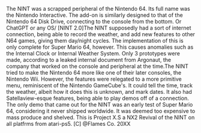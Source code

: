 The NINT was a scrapped peripheral of the Nintendo 64. Its full name was the Nintendo Interactive. The add-on is similarly designed to that of the Nintendo 64 Disk Drive, connecting to the console from the bottom.  Or ChatGPT or any OS/  [NINT 2.0]The NINT supposedly had a sort of internet connection, being able to record the weather, and add new features to other N64 games, giving them day/night cycles. The implementation of this is only complete for Super Mario 64, however. This causes anomalies such as the Internal Clock or Internal Weather System. Only 3 prototypes were made, according to a leaked internal document from Argonaut, the company that worked on the console and peripheral at the time.The NINT tried to make the Nintendo 64 more like one of their later consoles, the Nintendo Wii. However, the features were relegated to a more primitive menu, reminiscent of the Nintendo GameCube's. It could tell the time, track the weather, albeit how it does this is unknown, and mark dates. It also had Satellaview-esque features, being able to play demos off of a connection. The only demo that came out for the NINT was an early test of Super Mario 64, considering it never shipped worldwide. It was deemed too expensive to mass produce and shelved. This is Project X.S a NX2 Revival of the NINT on all platfrms from atari-ps5. [C] @Flames Co. 20XX

